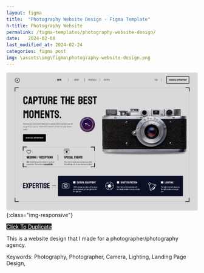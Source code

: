```yaml
---
layout: figma
title:  "Photography Website Design - Figma Template"
h-title: Photography Website
permalink: /figma-templates/photography-website-design/
date:   2024-02-08
last_modified_at: 2024-02-24
categories: figma post
img: \assets\img\figma\photography-website-design.png
---
```


![Photographer Website Landing Page Design, Camera](/assets\img\figma\photography-website-design.png){:class="img-responsive"}

<a style="color:#fff;background:#161515;"
class="button" href="https://www.figma.com/community/file/1334398057374604365/photographer-website-design" target="_blank">Click To Duplicate</a>

This is a website design that I made for a photographer/photography agency.

Keywords: Photography, Photographer, Camera, Lighting, Landing Page Design,